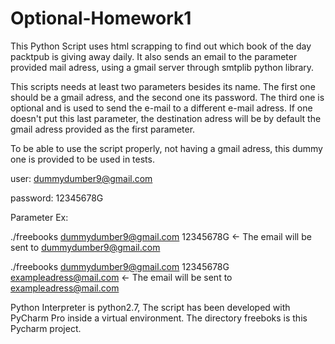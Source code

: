 # Optional-Homework1
This Python Script uses html scrapping to find out which book of the day packtpub is giving away daily. It also sends an email to the parameter provided mail adress, using a gmail server through smtplib python library.  

This scripts needs at least two parameters besides its name. The first one should be a gmail adress, and the second one its password. The third one is optional and is used to send the e-mail to a different e-mail adress. If one doesn't put this last parameter, the destination adress will be by default the gmail adress provided as the first parameter. 

To be able to use the script properly, not having a gmail adress, this dummy one is provided to be used in tests.

user: dummydumber9@gmail.com

password: 12345678G


Parameter Ex:

./freebooks dummydumber9@gmail.com 12345678G <- The email will be sent to dummydumber9@gmail.com

./freebooks dummydumber9@gmail.com 12345678G exampleadress@mail.com <- The email will be sent to exampleadress@mail.com

Python Interpreter is python2.7, The script has been developed with PyCharm Pro inside a virtual environment. The directory freeboks is this Pycharm project.
